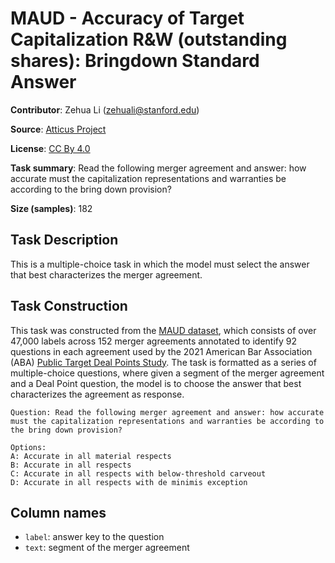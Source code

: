 # MAUD - Accuracy of Target Capitalization R&W (outstanding shares): Bringdown Standard Answer

**Contributor**: Zehua Li (zehuali@stanford.edu)

**Source**: [Atticus Project](https://www.atticusprojectai.org/maud)

**License**: [CC By 4.0](https://creativecommons.org/licenses/by/4.0/)

**Task summary**: Read the following merger agreement and answer: how accurate must the capitalization representations and warranties be according to the bring down provision?

**Size (samples)**: 182

## Task Description

This is a multiple-choice task in which the model must select the answer that best characterizes the merger agreement.

## Task Construction

This task was constructed from the [MAUD dataset](https://www.atticusprojectai.org/maud), which consists of over 47,000 labels across 152 merger agreements annotated to identify 92 questions in each agreement used by the 2021 American Bar Association (ABA) [Public Target Deal Points Study](https://www.americanbar.org/groups/business_law/committees/ma/deal_points/). The task is formatted as a series of multiple-choice questions, where given a segment of the merger agreement and a Deal Point question, the model is to choose the answer that best characterizes the agreement as response.

```text
Question: Read the following merger agreement and answer: how accurate must the capitalization representations and warranties be according to the bring down provision?
```

```text
Options:
A: Accurate in all material respects
B: Accurate in all respects
C: Accurate in all respects with below-threshold carveout
D: Accurate in all respects with de minimis exception
```

## Column names

- `label`: answer key to the question
- `text`: segment of the merger agreement
